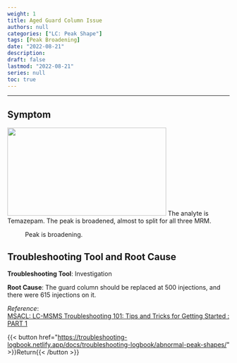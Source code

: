 ```yaml
---
weight: 1
title: Aged Guard Column Issue
authors: null
categories: ["LC: Peak Shape"]
tags: [Peak Broadening]
date: "2022-08-21"
description:  
draft: false
lastmod: "2022-08-21"
series: null
toc: true
---
```




<!--more-->
---

## Symptom
<div class = "row">
<img width ="360" height= "200" src = "/docs/images/Screenshot 2022-08-18 154827.png"/>   
The analyte is Temazepam.  The peak is broadened, almost to split for all three MRM.
<figure>Peak is broadening.</figure> 
</div>

## Troubleshooting Tool and Root Cause

<div class = "row">

<b>Troubleshooting Tool</b>: Investigation  

<b>Root Cause</b>: The guard column should be replaced at 500 injections, and there were 615 injections on it.  

</div>

*Reference*:  
[MSACL: LC-MSMS Troubleshooting 101: Tips and Tricks for Getting Started : PART 1](https://www.msacl.org/index.php?header=Learning_Center&tab=Video_Library&subtab=Search_Video_Library)  

{{< button href="https://troubleshooting-logbook.netlify.app/docs/troubleshooting-logbook/abnormal-peak-shapes/" >}}Return{{< /button >}}